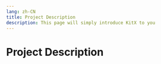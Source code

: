 ```yaml
---
lang: zh-CN
title: Project Description
description: This page will simply introduce KitX to you
---
```


# Project Description

